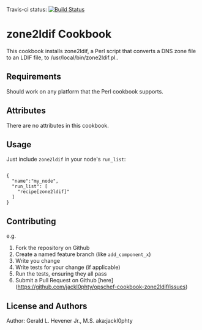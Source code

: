 Travis-ci status: [![Build Status](https://secure.travis-ci.org/jackl0phty/opschef-cookbook-zone2ldif.png?branch=master)](http://travis-ci.org/jackl0phty/opschef-cookbook-zone2ldif)


zone2ldif Cookbook
==================

This cookbook installs zone2ldif, a Perl script that converts a DNS zone file to an LDIF file, to /usr/local/bin/zone2ldif.pl..

Requirements
------------
Should work on any platform that the Perl cookbook supports.

Attributes
----------
There are no attributes in this cookbook.

Usage
-----
Just include `zone2ldif` in your node's `run_list`:
<pre><code>
{
  "name":"my_node",
  "run_list": [
    "recipe[zone2ldif]"
  ]
}
</pre></code>

Contributing
------------

e.g.
1. Fork the repository on Github
2. Create a named feature branch (like `add_component_x`)
3. Write you change
4. Write tests for your change (if applicable)
5. Run the tests, ensuring they all pass
6. Submit a Pull Request on Github [here] (https://github.com/jackl0phty/opschef-cookbook-zone2ldif/issues)

License and Authors
-------------------
Author: Gerald L. Hevener Jr., M.S. aka:jackl0phty 
